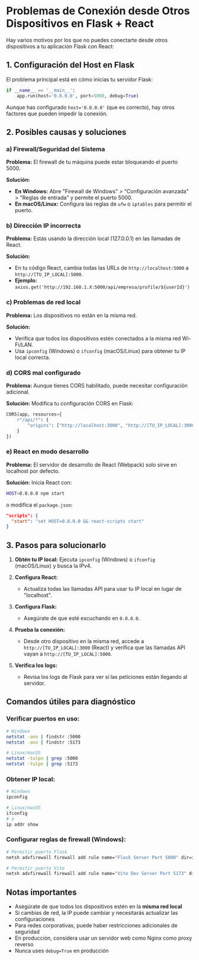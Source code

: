 # Problemas de Conexión desde Otros Dispositivos en Flask + React

Hay varios motivos por los que no puedes conectarte desde otros dispositivos a tu aplicación Flask con React:

## 1. Configuración del Host en Flask

El problema principal está en cómo inicias tu servidor Flask:

```python
if __name__ == '__main__':
    app.run(host='0.0.0.0', port=5000, debug=True)
```

Aunque has configurado `host='0.0.0.0'` (que es correcto), hay otros factores que pueden impedir la conexión.

## 2. Posibles causas y soluciones

### a) Firewall/Seguridad del Sistema

**Problema:** El firewall de tu máquina puede estar bloqueando el puerto 5000.

**Solución:**
- **En Windows:** Abre "Firewall de Windows" > "Configuración avanzada" > "Reglas de entrada" y permite el puerto 5000.
- **En macOS/Linux:** Configura las reglas de `ufw` o `iptables` para permitir el puerto.

### b) Dirección IP incorrecta

**Problema:** Estás usando la dirección local (127.0.0.1) en las llamadas de React.

**Solución:**
- En tu código React, cambia todas las URLs de `http://localhost:5000` a `http://[TU_IP_LOCAL]:5000`.
- **Ejemplo:** `axios.get('http://192.168.1.X:5000/api/empresa/profile/${userId}')`

### c) Problemas de red local

**Problema:** Los dispositivos no están en la misma red.

**Solución:**
- Verifica que todos los dispositivos estén conectados a la misma red Wi-Fi/LAN.
- Usa `ipconfig` (Windows) o `ifconfig` (macOS/Linux) para obtener tu IP local correcta.

### d) CORS mal configurado

**Problema:** Aunque tienes CORS habilitado, puede necesitar configuración adicional.

**Solución:** Modifica tu configuración CORS en Flask:

```python
CORS(app, resources={
    r"/api/*": {
        "origins": ["http://localhost:3000", "http://[TU_IP_LOCAL]:3000", "http://[DISPOSITIVO_IP]:*"]
    }
})
```

### e) React en modo desarrollo

**Problema:** El servidor de desarrollo de React (Webpack) solo sirve en localhost por defecto.

**Solución:** Inicia React con:

```bash
HOST=0.0.0.0 npm start
```

o modifica el `package.json`:

```json
"scripts": {
  "start": "set HOST=0.0.0.0 && react-scripts start"
}
```

## 3. Pasos para solucionarlo

1. **Obtén tu IP local:** Ejecuta `ipconfig` (Windows) o `ifconfig` (macOS/Linux) y busca la IPv4.

2. **Configura React:**
   - Actualiza todas las llamadas API para usar tu IP local en lugar de "localhost".

3. **Configura Flask:**
   - Asegúrate de que esté escuchando en `0.0.0.0`.

4. **Prueba la conexión:**
   - Desde otro dispositivo en la misma red, accede a `http://[TU_IP_LOCAL]:3000` (React) y verifica que las llamadas API vayan a `http://[TU_IP_LOCAL]:5000`.

5. **Verifica los logs:**
   - Revisa los logs de Flask para ver si las peticiones están llegando al servidor.

## Comandos útiles para diagnóstico

### Verificar puertos en uso:
```bash
# Windows
netstat -ano | findstr :5000
netstat -ano | findstr :5173

# Linux/macOS
netstat -tulpn | grep :5000
netstat -tulpn | grep :5173
```

### Obtener IP local:
```bash
# Windows
ipconfig

# Linux/macOS
ifconfig
# o
ip addr show
```

### Configurar reglas de firewall (Windows):
```bash
# Permitir puerto Flask
netsh advfirewall firewall add rule name="Flask Server Port 5000" dir=in action=allow protocol=TCP localport=5000

# Permitir puerto Vite
netsh advfirewall firewall add rule name="Vite Dev Server Port 5173" dir=in action=allow protocol=TCP localport=5173
```

## Notas importantes

- Asegúrate de que todos los dispositivos estén en la **misma red local**
- Si cambias de red, la IP puede cambiar y necesitarás actualizar las configuraciones
- Para redes corporativas, puede haber restricciones adicionales de seguridad
- En producción, considera usar un servidor web como Nginx como proxy reverso
- Nunca uses `debug=True` en producción